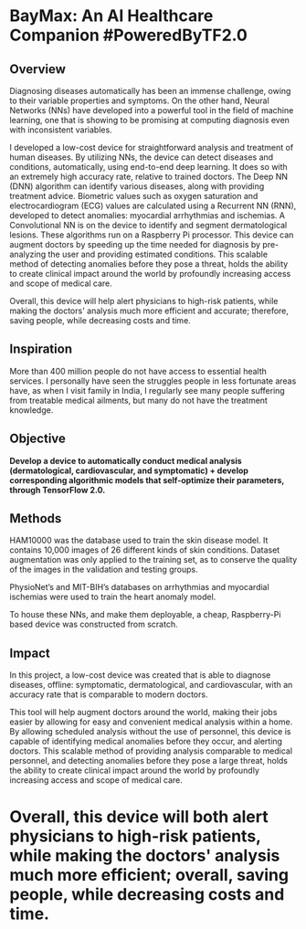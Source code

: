 # BayMax: An AI Healthcare Companion #PoweredByTF2.0
## Overview
Diagnosing diseases automatically has been an immense challenge, owing to their variable properties and symptoms. On the other hand, Neural Networks (NNs) have developed into a powerful tool in the field of machine learning, one that is showing to be promising at computing diagnosis even with inconsistent variables. 

I developed a low-cost device for straightforward analysis and treatment of human diseases. By utilizing NNs, the device can detect diseases and conditions, automatically, using end-to-end deep learning. It does so with an extremely high accuracy rate, relative to trained doctors. The Deep NN (DNN) algorithm can identify various diseases, along with providing treatment advice. Biometric values such as oxygen saturation and electrocardiogram (ECG) values are calculated using a Recurrent NN (RNN), developed to detect anomalies: myocardial arrhythmias and ischemias. A Convolutional NN is on the device to identify and segment dermatological lesions. These algorithms run on a Raspberry Pi processor. This device can augment doctors by speeding up the time needed for diagnosis by pre-analyzing the user and providing estimated conditions. This scalable method of detecting anomalies before they pose a threat, holds the ability to create clinical impact around the world by profoundly increasing access and scope of medical care. 

Overall, this device will help alert physicians to high-risk patients, while making the doctors' analysis much more efficient and accurate; therefore, saving people, while decreasing costs and time.

## Inspiration

More than 400 million people do not have access to essential health services. I personally have seen the struggles people in less fortunate areas have, as when I visit family in India, I regularly see many people suffering from treatable medical ailments, but many do not have the treatment knowledge.

## Objective

**Develop a device to automatically conduct medical analysis (dermatological, cardiovascular, and symptomatic) + develop corresponding algorithmic models that self-optimize their parameters, through TensorFlow 2.0.**

## Methods

HAM10000 was the database used to train the skin disease model. It contains 10,000 images of 26 different kinds of skin conditions. Dataset augmentation was only applied to the training set, as to conserve the quality of the images in the validation and testing groups.

PhysioNet’s and MIT-BIH’s databases on arrhythmias and myocardial ischemias were used to train the heart anomaly model. 

To house these NNs, and make them deployable, a cheap, Raspberry-Pi based device was constructed from scratch.

## Impact

In this project, a low-cost device was created that is able to diagnose diseases, offline: symptomatic, dermatological, and cardiovascular, with an accuracy rate that is comparable to modern doctors.

This tool will help augment doctors around the world, making their jobs easier by allowing for easy and convenient medical analysis within a home. By allowing scheduled analysis without the use of personnel, this device is capable of identifying medical anomalies before they occur, and alerting doctors. This scalable method of providing analysis comparable to medical personnel, and detecting anomalies before they pose a large threat, holds the ability to create clinical impact around the world by profoundly increasing access and scope of medical care.

# **Overall, this device will both alert physicians to high-risk patients, while making the doctors' analysis much more efficient; overall, saving people, while decreasing costs and time.**


